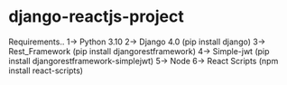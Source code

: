 # django-reactjs-project

Requirements..
1-> Python 3.10
2-> Django 4.0 (pip install django)
3-> Rest_Framework (pip install djangorestframework)
4-> Simple-jwt (pip install djangorestframework-simplejwt)
5-> Node
6-> React Scripts (npm install react-scripts)

